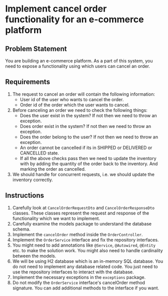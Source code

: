 # Implement cancel order functionality for an e-commerce platform

## Problem Statement
You are building an e-commerce platform. As a part of this system, you need to expose a functionality using which users can cancel an order.

## Requirements
1. The request to cancel an order will contain the following information:
   * User id of the user who wants to cancel the order.
   * Order id of the order which the user wants to cancel.
2. Before canceling an order we need to check the following things:
   * Does the user exist in the system? If not then we need to throw an exception.
   * Does order exist in the system? If not then we need to throw an exception.
   * Does the order belong to the user? If not then we need to throw an exception.
   * An order cannot be cancelled if its in SHIPPED or DELIVERED or CANCELLED state.
   * If all the above checks pass then we need to update the inventory with by adding the quantity of the order back to the inventory. And marking the order as cancelled.
3. We should handle for concurrent requests, i.e. we should update the inventory correctly.

## Instructions
1. Carefully look at `CancelOrderRequestDto` and `CancelOrderResponseDto` classes. These classes represent the request and response of the functionality which we want to implement.
2. Carefully examine the models package to understand the database schema.
3. Implement the `cancelOrder` method inside the `OrderController`.
4. Implement the `OrderService` interface and fix the repository interfaces.
5. You might need to add annotations like `@Service`, `@Autowired`, `@Entity` etc. to make the solution work. You might also need to handle cardinality between the models.
6. We will be using H2 database which is an in-memory SQL database. You do not need to implement any database related code. You just need to use the repository interfaces to interact with the database.
7. Implement the necessary exceptions in the `exceptions` package.
8. Do not modify the `OrderService` interface's cancelOrder method signature. You can add additional methods to the interface if you want.